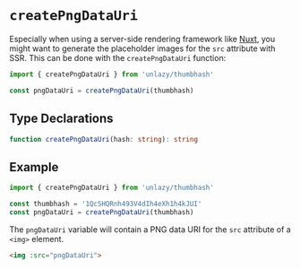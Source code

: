 # `createPngDataUri`

Especially when using a server-side rendering framework like [Nuxt](https://nuxt.com), you might want to generate the placeholder images for the `src` attribute with SSR. This can be done with the `createPngDataUri` function:

```ts
import { createPngDataUri } from 'unlazy/thumbhash'

const pngDataUri = createPngDataUri(thumbhash)
```

## Type Declarations

```ts
function createPngDataUri(hash: string): string
```

## Example

```ts
import { createPngDataUri } from 'unlazy/thumbhash'

const thumbhash = '1QcSHQRnh493V4dIh4eXh1h4kJUI'
const pngDataUri = createPngDataUri(thumbhash)
```

The `pngDataUri` variable will contain a PNG data URI for the `src` attribute of a `<img>` element.

```html
<img :src="pngDataUri">
```
